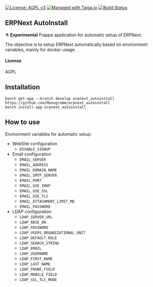 
[uri_license]: http://www.gnu.org/licenses/agpl.html
[uri_license_image]: https://img.shields.io/badge/License-AGPL%20v3-blue.svg

[![License: AGPL v3][uri_license_image]][uri_license]
[![Managed with Taiga.io](https://img.shields.io/badge/managed%20with-TAIGA.io-709f14.svg)](https://tree.taiga.io/project/monogrammbot-monogrammerpnext_autoinstall/ "Managed with Taiga.io")
[![Build Status](https://travis-ci.org/Monogramm/erpnext_autoinstall.svg)](https://travis-ci.org/Monogramm/erpnext_autoinstall)

## ERPNext AutoInstall

:alembic: **Experimental** Frappe application for automatic setup of ERPNext.

The objective is to setup ERPNext automatically based on environment variables, mainly for docker usage.

#### License

AGPL

## Installation

  ```
  bench get-app --branch develop erpnext_autoinstall https://github.com/Monogramm/erpnext_autoinstall
  bench install-app erpnext_autoinstall
  ```

## How to use

Environment variables for automatic setup:
* WebSite configuration
  * `DISABLE_SIGNUP`
* Email configuration
  * `EMAIL_SERVER`
  * `EMAIL_ADDRESS`
  * `EMAIL_DOMAIN_NAME`
  * `EMAIL_SMTP_SERVER`
  * `EMAIL_PORT`
  * `EMAIL_USE_IMAP`
  * `EMAIL_USE_SSL`
  * `EMAIL_USE_TLS`
  * `EMAIL_ATTACHMENT_LIMIT_MB`
  * `EMAIL_PASSWORD`
* LDAP configuration
  * `LDAP_SERVER_URL`
  * `LDAP_BASE_DN`
  * `LDAP_PASSWORD`
  * `LDAP_USERS_ORGANIZATIONAL_UNIT`
  * `LDAP_DEFAULT_ROLE`
  * `LDAP_SEARCH_STRING`
  * `LDAP_EMAIL`
  * `LDAP_USERNAME`
  * `LDAP_FIRST_NAME`
  * `LDAP_LAST_NAME`
  * `LDAP_PHONE_FIELD`
  * `LDAP_MOBILE_FIELD`
  * `LDAP_SSL_TLS_MODE`